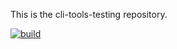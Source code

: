 This is the cli-tools-testing repository.

[![build][build-icon]][build-page]

[build-icon]: https://travis-ci.org/iot-lab/cli-tools-testing.svg?branch=master
[build-page]: https://travis-ci.org/iot-lab/cli-tools-testing/branches
